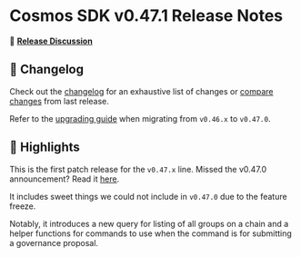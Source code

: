 # Cosmos SDK v0.47.1 Release Notes

💬 [**Release Discussion**](https://github.com/cosmos/community)

## 📝 Changelog

Check out the [changelog](https://github.com/cosmos/cosmos-sdk/blob/v0.47.1/CHANGELOG.md) for an exhaustive list of changes or [compare changes](https://github.com/cosmos/cosmos-sdk/compare/release/v0.47.0...v0.47.1) from last release.

Refer to the [upgrading guide](https://github.com/cosmos/cosmos-sdk/blob/release/v0.47.x/UPGRADING.md) when migrating from `v0.46.x` to `v0.47.0`.

## 🚀 Highlights

This is the first patch release for the `v0.47.x` line. Missed the v0.47.0 announcement? Read it [here](https://github.com/cosmos/cosmos-sdk/releases/tag/v0.47.0).

It includes sweet things we could not include in `v0.47.0` due to the feature freeze.

Notably, it introduces a new query for listing of all groups on a chain and a helper functions for commands to use when the command is for submitting a governance proposal.
